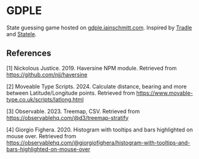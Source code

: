 # GDPLE
State guessing game hosted on [gdple.iainschmitt.com](https://gdple.iainschmitt.com). Inspired by [Tradle](https://games.oec.world/en/tradle/) and [Statele](https://statele.teuteuf.fr).


## References

[1] Nickolous Justice. 2019. Haversine NPM module. Retrieved from https://github.com/njj/haversine

[2] Moveable Type Scripts. 2024. Calculate distance, bearing and more between Latitude/Longitude points. Retrieved from https://www.movable-type.co.uk/scripts/latlong.html

[3] Observable. 2023. Treemap, CSV. Retrieved from https://observablehq.com/@d3/treemap-stratify

[4] Giorgio Fighera. 2020. Histogram with tooltips and bars highlighted on mouse over. Retrieved from https://observablehq.com/@giorgiofighera/histogram-with-tooltips-and-bars-highlighted-on-mouse-over
